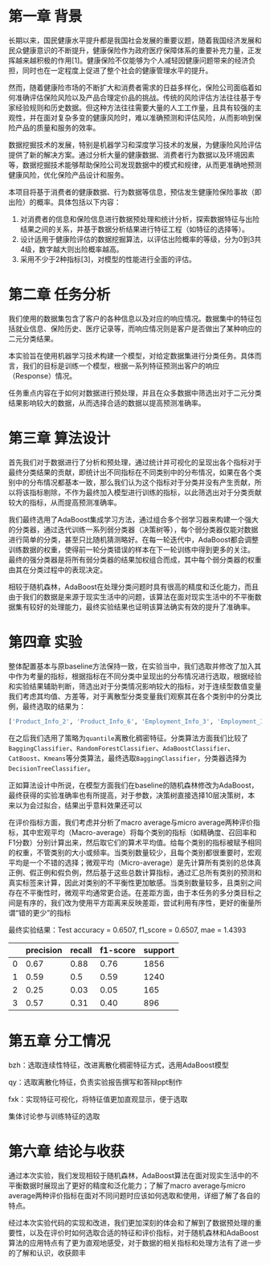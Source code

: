 # 第一章 背景

长期以来，国民健康水平提升都是我国社会发展的重要议题，随着我国经济发展和民众健康意识的不断提升，健康保险作为政府医疗保障体系的重要补充力量，正发挥越来越积极的作用[1]。健康保险不仅能够为个人减轻因健康问题带来的经济负担，同时也在一定程度上促进了整个社会的健康管理水平的提升。

然而，随着健康险市场的不断扩大和消费者需求的日益多样化，保险公司面临着如何准确评估保险风险以及产品合理定价品的挑战。传统的风险评估方法往往基于专家经验规则和历史数据。但这种方法往往需要大量的人工工作量，且具有较强的主观性，并在面对复杂多变的健康风险时，难以准确预测和评估风险，从而影响到保险产品的质量和服务的效率。

数据挖掘技术的发展，特别是机器学习和深度学习技术的发展，为健康险风险评估提供了新的解决方案。通过分析大量的健康数据、消费者行为数据以及环境因素等，数据挖掘技术能够帮助保险公司发现数据中的模式和规律，从而更准确地预测健康风险，优化保险产品设计和服务。

本项目将基于消费者的健康数据、行为数据等信息，预估发生健康险保险事故（即出险）的概率。具体包括以下内容：

1. 对消费者的信息和保险信息进行数据预处理和统计分析，探索数据特征与出险结果之间的关系，并基于数据分析结果进行特征工程（如特征的选择等）。
2. 设计适用于健康险评估的数据挖掘算法，以评估出险概率的等级，分为0到3共4级，数字越大则出险概率越高。
3. 采用不少于2种指标[3]，对模型的性能进行全面的评估。

# 第二章 任务分析

我们使用的数据集包含了客户的各种信息以及对应的响应情况。数据集中的特征包括就业信息、保险历史、医疗记录等，而响应情况则是客户是否做出了某种响应的二元分类结果。

本实验旨在使用机器学习技术构建一个模型，对给定数据集进行分类任务。具体而言，我们的目标是训练一个模型，根据一系列特征预测出客户的响应（Response）情况。

任务重点内容在于如何对数据进行预处理，并且在众多数据中筛选出对于二元分类结果影响较大的数据，从而选择合适的数据以提高预测准确率。

# 第三章 算法设计

首先我们对于数据进行了分析和预处理，通过统计并可视化的呈现出各个指标对于最终分类结果的贡献，即统计出不同指标在不同类别中的分布情况，如果在各个类别中的分布情况都基本一致，那么我们认为这个指标对于分类并没有产生贡献，所以将该指标剔除，不作为最终加入模型进行训练的指标，以此筛选出对于分类贡献较大的指标，从而提高预测准确率。

我们最终选用了AdaBoost集成学习方法，通过组合多个弱学习器来构建一个强大的分类器，通过迭代训练一系列弱分类器（决策树等），每个弱分类器仅能对数据进行简单的分类，甚至只比随机猜测略好。在每一轮迭代中，AdaBoost都会调整训练数据的权重，使得前一轮分类错误的样本在下一轮训练中得到更多的关注。 最终的强分类器是将所有弱分类器的结果加权组合而成，其中每个弱分类器的权重由其在分类过程中的表现决定。

相较于随机森林，AdaBoost在处理分类问题时具有很高的精度和泛化能力，而且由于我们的数据是来源于现实生活中的问题，该算法在面对现实生活中的不平衡数据集有较好的处理能力，最终实验结果也证明该算法确实有效的提升了准确率。

# 第四章 实验

整体配置基本与原baseline方法保持一致，在实验当中，我们选取并修改了加入其中作为考量的指标，根据指标在不同分类中呈现出的分布情况进行选取，根据经验和实验结果辅助判断，筛选出对于分类情况影响较大的指标，对于连续型数值变量我们考虑其均值、方差等，对于离散型分类变量我们观察其在各个类别中的分类比例，最终选取的结果为：

```python
['Product_Info_2', 'Product_Info_6', 'Employment_Info_3', 'Employment_Info_5', 'InsuredInfo_1', 'InsuredInfo_3', 'InsuredInfo_6', 'Insurance_History_1', 'Insurance_History_2', 'Insurance_History_3','Insurance_History_4','Insurance_History_7','Insurance_History_8','Insurance_History_9','Family_Hist_1','Medical_History_4','Medical_History_6', 'Medical_History_9', 'Medical_History_13', 'Medical_History_16', 'Medical_History_18', 'Medical_History_22', 'Medical_History_23', 'Medical_History_30', 'Medical_History_33', 'Medical_History_39','Medical_History_41','Medical_Keyword_3','Medical_Keyword_15','Medical_Keyword_23','Medical_Keyword_25', 'Medical_Keyword_48', 'Product_Info_3', 'Product_Info_4', 'Ins_Age', 'Wt', 'BMI', 'Employment_Info_1', 'Employment_Info_2', 'Employment_Info_4', 'Employment_Info_6', 'Medical_History_1']
```

在之后我们选用了策略为`quantile`离散化稠密特征。分类算法方面我们比较了`BaggingClassifier`、`RandomForestClassifier`、`AdaBoostClassifier`、`CatBoost`、`Kmeans`等分类算法，最终选取`BaggingClassifier`，分类器选择为`DecisionTreeClassifier`。

正如算法设计中所说，在模型方面我们在baseline的随机森林修改为AdaBoost，最终获得的实验准确率也有所提高，对于参数，决策树直接选择10层决策树，本来以为会过拟合，结果出乎意料效果还可以

在评价指标方面，我们考虑并分析了macro average与micro average两种评价指标，其中宏观平均（Macro-average）将每个类别的指标（如精确度、召回率和F1分数）分别计算出来，然后取它们的算术平均值。给每个类别的指标被赋予相同的权重，不管类别的大小或频率。当类别数量较少，且每个类别都很重要时，宏观平均是一个不错的选择；微观平均（Micro-average）是先计算所有类别的总体真正例、假正例和假负例，然后基于这些总数计算指标，通过汇总所有类别的预测和真实标签来计算，因此对类别的不平衡性更加敏感。当类别数量较多，且类别之间存在不平衡性时，微观平均通常更合适。在差距方面，由于本任务的多分类目标之间是有序的，我们改为使用平方距离来反映差距，尝试利用有序性，更好的衡量所谓“错的更少”的指标

最终实验结果：Test accuracy = 0.6507, f1_score = 0.6507,  mae  = 1.4393

|      | precision | recall | f1-score | support |
| ---- | --------- | ------ | -------- | ------- |
| 0    | 0.67      | 0.88   | 0.76     | 1856    |
| 1    | 0.59      | 0.5    | 0.59     | 1240    |
| 2    | 0.25      | 0.03   | 0.05     | 165     |
| 3    | 0.57      | 0.31   | 0.40     | 896     |

# 第五章 分工情况

bzh：选取连续性特征，改进离散化稠密特征方式，选用AdaBoost模型

qy：选取离散化特征，负责实验报告撰写和答辩ppt制作

fxk：实现特征可视化，将特征值更加直观显示，便于选取

集体讨论参与训练特征的选取

# 第六章 结论与收获

通过本次实验，我们发现相较于随机森林，AdaBoost算法在面对现实生活中的不平衡数据时展现出了更好的精度和泛化能力；了解了macro average与micro average两种评价指标在面对不同问题时应该如何选取和使用，详细了解了各自的特点。

经过本次实验代码的实现和改进，我们更加深刻的体会和了解到了数据预处理的重要性，以及在评价时如何选取合适的特征和评价指标，对于随机森林和AdaBoost算法的应用特点有了更为直观地感受，对于数据的相关指标和处理方法有了进一步的了解和认识，收获颇丰
